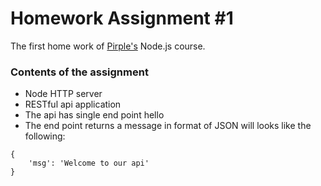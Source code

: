 # Homework Assignment #1

The first home work of [Pirple's](https://pirple.thinkific.com) Node.js course.

### Contents of the assignment

 * Node HTTP server
 * RESTful api application
 * The api has single end point hello
 * The end point returns a message in format of JSON will looks like the following:

 ```
 {
     'msg': 'Welcome to our api'
 } 
 ```
